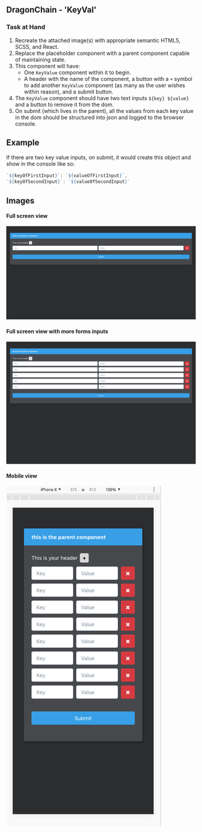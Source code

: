 ## DragonChain - 'KeyVal'

### Task at Hand
1. Recreate the attached image(s) with appropriate semantic HTML5, SCSS, and React.
2. Replace the placeholder component with a parent component capable of maintaining state.
3. This component will have:
    * One `KeyValue` component within it to begin.
    * A header with the name of the component, a button with a `+` symbol to add another `KeyValue` component (as many as the user wishes within reason), and a submit button.
4. The `KeyValue` component should have two text inputs `${key} ${value}` and a button to remove it from the dom.
5. On submit (which lives in the parent), all the values from each key value in the dom should be structured into json and logged to the browser console.

## Example
If there are two key value inputs, on submit, it would create this object and show in the console like so:

```javascript
`${keyOfFirstInput}`: `${valueOfFirstInput}`,
`${keyOfSecondInput}`: `${valueOfSecondInput}`
```

## Images

#### Full screen view
![main](./src/assets/images/1.png)
#### Full screen view with more forms inputs
![main](./src/assets/images/2.png)
#### Mobile view
![main](./src/assets/images/3.png)
